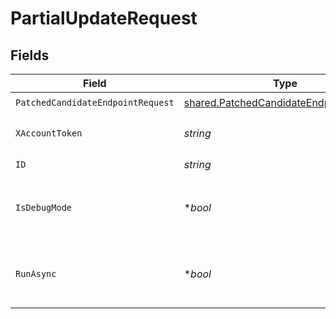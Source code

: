 # PartialUpdateRequest


## Fields

| Field                                                                                            | Type                                                                                             | Required                                                                                         | Description                                                                                      |
| ------------------------------------------------------------------------------------------------ | ------------------------------------------------------------------------------------------------ | ------------------------------------------------------------------------------------------------ | ------------------------------------------------------------------------------------------------ |
| `PatchedCandidateEndpointRequest`                                                                | [shared.PatchedCandidateEndpointRequest](../../models/shared/patchedcandidateendpointrequest.md) | :heavy_check_mark:                                                                               | N/A                                                                                              |
| `XAccountToken`                                                                                  | *string*                                                                                         | :heavy_check_mark:                                                                               | Token identifying the end user.                                                                  |
| `ID`                                                                                             | *string*                                                                                         | :heavy_check_mark:                                                                               | N/A                                                                                              |
| `IsDebugMode`                                                                                    | **bool*                                                                                          | :heavy_minus_sign:                                                                               | Whether to include debug fields (such as log file links) in the response.                        |
| `RunAsync`                                                                                       | **bool*                                                                                          | :heavy_minus_sign:                                                                               | Whether or not third-party updates should be run asynchronously.                                 |